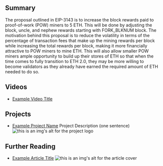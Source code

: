 ## Summary

The proposal outlined in EIP-3143 is to increase the block rewards paid to proof-of-work (POW) miners to 5 ETH. This will be done by adjusting the block, uncle, and nephew rewards starting with FORK_BLKNUM block. The motivation behind this proposal is to reduce the volatility in terms of the percentage of transaction fees that make up the mining rewards per block while increasing the total rewards per block, making it more financially attractive to POW miners to mine ETH. This will also allow smaller POW miners ample opportunity to build up their stores of ETH so that when the time comes to fully transition to ETH 2.0, they may be more willing to become validators as they already have earned the required amount of ETH needed to do so.

## Videos

- [Example Video Title](https://www.youtube.com/watch?v=TDGq4aeevgY)

## Projects

- [Example Project Name](https://xxxx.xxx/xxxxx) Project Description (one sentence) ![this is an img's alt for the project logo](https://xxxx.xxx/project-logo.xxx)

## Further Reading

- [Example Article Title](https://xxxx.xxx/xxxxx) ![this is an img's alt for the article cover](https://xxxx.xxx/article-cover.xxx)
